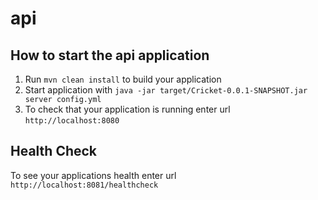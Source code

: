 # api

How to start the api application
---

1. Run `mvn clean install` to build your application
1. Start application with `java -jar target/Cricket-0.0.1-SNAPSHOT.jar server config.yml`
1. To check that your application is running enter url `http://localhost:8080`

Health Check
---

To see your applications health enter url `http://localhost:8081/healthcheck`
